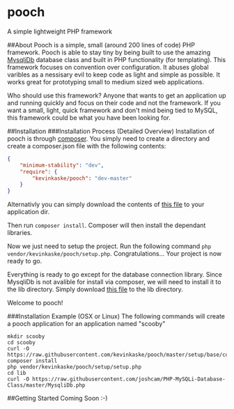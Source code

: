 # pooch
A simple lightweight PHP framework

##About
Pooch is a simple, small (around 200 lines of code) PHP framework. Pooch is able to stay tiny by being built to use the amazing 
[MysqliDb](https://github.com/joshcam/PHP-MySQLi-Database-Class) database class and built in PHP functionality (for templating). 
This framework focuses on convention over configuration. It abuses global varibles as a nessisary evil to keep code as light and 
simple as possible. It works great for prototyping small to medium sized web applications.

Who should use this framework? Anyone that wants to get an application up and running quickly and focus on their code and not the 
framework. If you want a small, light, quick framework and don't mind being tied to MySQL, this framework could be what you have been 
looking for.

##Installation
###Installation Process (Detailed Overview)
Installation of pooch is through [composer](https://getcomposer.org). You simply need to create a directory and create a composer.json file with the following 
contents:
```json
{
	"minimum-stability": "dev",
	"require": {
		"kevinkaske/pooch": "dev-master"
	}
}
```
Alternativly you can simply download the contents of [this file](https://raw.githubusercontent.com/kevinkaske/pooch/master/setup/base/composer.json) 
to your application dir.

Then run `composer install`. Composer will then install the dependant libraries.

Now we just need to setup the project. Run the following command `php vendor/kevinkaske/pooch/setup.php`. Congratulations... Your 
project is now ready to go. 

Everything is ready to go except for the database connection library. Since MysqliDb is not avalible for install via composer, 
we will need to install it to the lib directory. Simply download 
[this file](https://raw.githubusercontent.com/joshcam/PHP-MySQLi-Database-Class/master/MysqliDb.php) to the lib directory.

Welcome to pooch! 

###Installation Example (OSX or Linux)
The following commands will create a pooch application for an application named "scooby"
```shell
mkdir scooby
cd scooby
curl -O https://raw.githubusercontent.com/kevinkaske/pooch/master/setup/base/composer.json
composer install
php vendor/kevinkaske/pooch/setup/setup.php
cd lib
curl -O https://raw.githubusercontent.com/joshcam/PHP-MySQLi-Database-Class/master/MysqliDb.php
```

##Getting Started
Coming Soon :-)